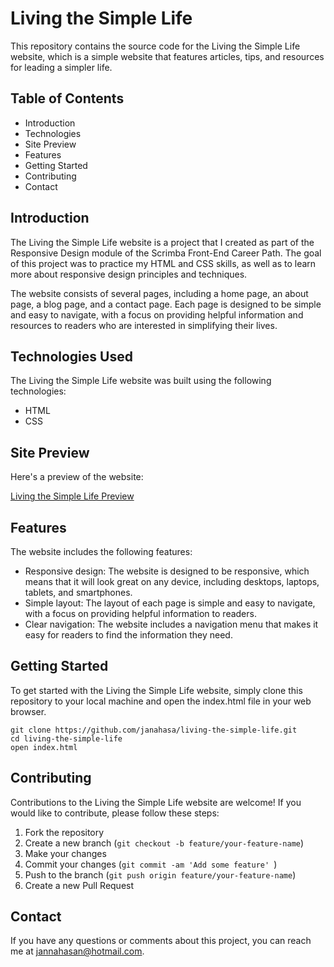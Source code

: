 # Living the Simple Life
This repository contains the source code for the Living the Simple Life website, which is a simple website that features articles, tips, and resources for leading a simpler life.

## Table of Contents

- Introduction
- Technologies
- Site Preview
- Features
- Getting Started
- Contributing
- Contact

## Introduction
The Living the Simple Life website is a project that I created as part of the Responsive Design module of the Scrimba Front-End Career Path. The goal of this project was to practice my HTML and CSS skills, as well as to learn more about responsive design principles and techniques.

The website consists of several pages, including a home page, an about page, a blog page, and a contact page. Each page is designed to be simple and easy to navigate, with a focus on providing helpful information and resources to readers who are interested in simplifying their lives.

## Technologies Used
The Living the Simple Life website was built using the following technologies:
- HTML
- CSS
## Site Preview

Here's a preview of the website:

[Living the Simple Life Preview](https://janahasa.github.io/Living-the-Simple-Life/)


## Features
The website includes the following features:

- Responsive design: The website is designed to be responsive, which means that it will look great on any device, including desktops, laptops, tablets, and smartphones.
- Simple layout: The layout of each page is simple and easy to navigate, with a focus on providing helpful information to readers.
- Clear navigation: The website includes a navigation menu that makes it easy for readers to find the information they need.

## Getting Started
To get started with the Living the Simple Life website, simply clone this repository to your local machine and open the index.html file in your web browser.

`git clone https://github.com/janahasa/living-the-simple-life.git`
<br>
`cd living-the-simple-life`
<br>
`open index.html`
<br>

## Contributing
Contributions to the Living the Simple Life website are welcome! If you would like to contribute, please follow these steps:

1. Fork the repository
2. Create a new branch (`git checkout -b feature/your-feature-name`)
3. Make your changes
4. Commit your changes (`git commit -am 'Add some feature' `)
5. Push to the branch (`git push origin feature/your-feature-name`)
6. Create a new Pull Request


## Contact

If you have any questions or comments about this project, you can reach me at [jannahasan@hotmail.com](mailto:jannahasan@hotmail.com).

